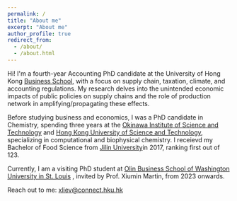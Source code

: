 ```yaml
---
permalink: /
title: "About me"
excerpt: "About me"
author_profile: true
redirect_from: 
  - /about/
  - /about.html
---
```


Hi! I'm a fourth-year Accounting PhD candidate at the University of Hong Kong [Business School](https://www.hkubs.hku.hk/glocal/), with a focus on supply chain, taxation, climate, and accounting regulations. My research delves into the unintended economic impacts of public policies on supply chains and the role of production network in amplifying/propagating these effects.

Before studying business and economics, I was a PhD candidate in Chemistry, spending three years at the [Okinawa Institute of Science and Technology](https://www.oist.jp/) and [Hong Kong University of Science and Technology](https://hkust.edu.hk/), specializing in computational and biophysical chemistry. I receievd my Bachelor of Food Science from [Jilin University](https://global.jlu.edu.cn/)in 2017, ranking first out of 123.

Currently, I am a visiting PhD student at [Olin Business School of Washington University in St. Louis](https://olin.wustl.edu/) , invited by Prof. Xiumin Martin, from 2023 onwards.

Reach out to me: xliev@connect.hku.hk